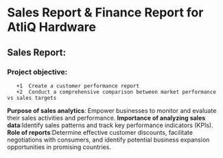 # Sales Report & Finance Report for AtliQ Hardware
## Sales Report:
  ### Project objective:
       +1  Create a customer performance report
       +2  Conduct a comprehensive comparison between market performance vs sales targets
 **Purpose of sales analytics**: Empower businesses to monitor and evaluate their sales activities and performance.
 **Importance of analyzing sales data**:Identify sales patterns and track key performance indicators (KPIs).
 **Role of reports**:Determine effective customer discounts, facilitate negotiations with consumers, and identify potential business expansion opportunities in promising countries.
